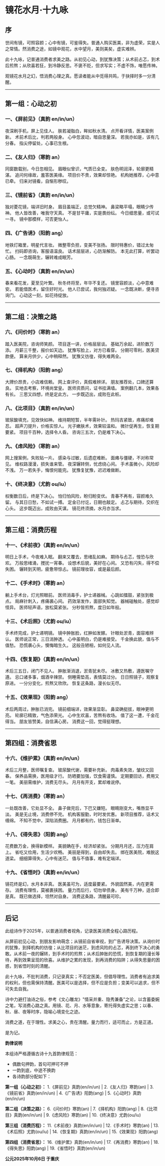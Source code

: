 # 镜花水月·十九咏

## 序

世间有镜，可照容颜；心中有镜，可鉴得失。普通人购买医美，非为虚荣，实是人之常情。然消费之途，如镜中观花，水中望月，美则美矣，虚实难辨。

此十九咏，记普通消费者求美之路。从初见心动，到犹豫决策；从术前忐忑，到术后煎熬；从欣喜若狂，到冷静反思。不褒不贬，但求写实；不虚不饰，唯愿传神。

观镜花水月之幻，悟消费心理之真。愿读者能从中觅得共鸣，于抉择时多一分清醒。

---

## 第一组：心动之初

### 一、《屏前见》（真韵 en/in/un）

夜深刷手机，屏上见佳人。
肤若凝脂白，眸如秋水清。
点开看详情，医美案例新。
术前术后比，判若两般身。
心中忽波动，暗自思量深。
若我亦如是，该有几分春。
指尖停留处，心事已生根。

### 二、《友人归》（寒韵 an）

同窗数载别，今日忽相见。
眉眼似曾识，气质已全变。
肤色明润泽，轮廓更精湛。
追问何缘故，羞答医美缘。
项目价不贵，效果却惊艳。
机构她推荐，心中意已牵。
归来对镜看，自惭形秽叹。

### 三、《镜前省》（真韵 en/in/un）

独对菱花镜，端详旧时身。
眉目虽端正，总觉欠精神。
鼻梁略平塌，眼睛少传神。
他人皆改善，唯我守天真。
不是甘平庸，实是畏纷纭。
今日细思量，或可试一寻。
镜中那模样，可否更怡人。

### 四、《广告诱》（阳韵 ang）

地铁灯箱里，明星代言妆。
微整零负担，变美不张扬。
限时特惠价，错过太匆忙。
扫码即咨询，客服语温良。
话术层层进，心防渐解防。
本无此打算，听罢动心肠。
一念既萌生，辗转难成眠芳。

### 五、《心动时》（真韵 en/in/un）

春来看花发，夏至见叶繁。
秋冬终将至，年华不复还。
镜里容颜淡，心中意难安。
若能借医术，留住好时光。
他人已尝试，我何独迟疑。
一念既决断，便寻咨询门。
心动这一刻，如花待绽放。

---

## 第二组：决策之路

### 六、《问价时》（寒韵 an）

踏入医美院，咨询师笑颜。
项目逐一讲，价格层层谈。
基础万余起，进阶数万添。
月薪三千整，报价如天边。
犹豫写脸上，对方已看穿。
分期可零利，医美贷款便。
算来月供少，心中稍释然。
犹豫又彷徨，得失难两全。

### 七、《择机构》（阳韵 ang）

大牌价昂贵，小店难信赖。
网上查评价，真假难辨详。
朋友推荐处，口碑还算良。
实地去考察，环境尚堂皇。
医师资质问，证书挂满墙。
案例翻几本，效果各有长。
三思又四想，终是定此方。
一步既迈出，成败在此桩。

### 八、《比项目》（真韵 en/in/un）

玻尿酸填充，见效快如神。
维持期短暂，半年需补针。
热玛吉紧致，疼痛却难忍。
超声刀提升，价格实惊人。
光子嫩肤术，效果较温和。
微针促再生，恢复期要紧。
项目千百种，选择令人昏。
咨询三五次，仍是难下决心。

### 九、《虑风险》（寒韵 an）

网上搜案例，失败贴一片。
感染与过敏，后遗症难断。
面瘫与僵硬，不对称常见。
维权路漫漫，损失谁来管。
夜深辗转侧，忧虑绕心间。
手术虽微小，风险却不浅。
万一若失手，悔恨何能完。
犹豫复犹豫，迟迟难做断。

### 十、《终决意》（尤韵 ou/iu）

权衡数日后，终是下决心。
怕归怕风险，盼归盼变优。
青春不再有，容颜难久留。
与其日日愁，不如试一搏。
定金已付讫，日期也敲定。
忐忑与期待，交织在心头。
这步既迈出，成败由天谋。
镜花终须摘，水月亦当求。

---

## 第三组：消费历程

### 十一、《术前夜》（真韵 en/in/un）

明日上手术，今夜难入眠。
翻来又覆去，思绪乱如麻。
期待与忐忑，惶恐与欣欢。
万般思绪涌，搅扰一宵春。
设想术后貌，美好在心间。
又恐有闪失，得不偿失困。
辗转到天明，疲惫带惊忐。
镜前理妆容，或是最后颜。

### 十二、《手术时》（寒韵 an）

躺上手术台，灯光照眼前。
医师消毒手，护士递器械。
心跳如擂鼓，紧张到极点。
局麻针刺入，疼痛袭心间。
药效渐发作，面部失知觉。
器械碰触处，感觉却怪异。
医师轻声语，放松莫紧张。
分秒皆煎熬，度日如年般。

### 十三、《术后照》（尤韵 ou/iu）

手术终完成，护士递明镜。
镜中肿胀脸，红肿如发酵。
针眼处淤青，面容难辨认。
医师说正常，三日消肿透。
心中虽明白，仍是难接受。
千金换此貌，值与不值愁。
恐慌袭心头，懊悔暗生久。
这般丑陋相，如何见人流。

### 十四、《恢复期》（真韵 en/in/un）

术后三五日，闭门不见人。
肿胀渐消退，淤青犹未尽。
冰敷又热敷，遵医嘱守遵。
忌口诸多事，烟酒辛辣禁。
侧睡需垫高，表情莫过分。
日日照镜子，观察复原进。
一分分变化，煎熬又欣欣。
恢复这条路，漫长似无尽。

### 十五、《效果现》（阳韵 ang）

术后两周过，肿胀已消完。
镜前细端详，效果渐显彰。
鼻梁确挺拔，眼神更明亮。
轮廓已精致，气色添荣光。
心中生欢喜，苦熬有收场。
值了这一遭，千金花得当。
朋友皆赞美，自信满心房。
消费这一回，觉得挺理想。

---

## 第四组：消费省思

### 十六、《维护累》（真韵 en/in/un）

术后三月整，医师嘱复查。
玻尿酸代谢，需要补充新。
肉毒素失效，皱纹又回春。
保养品需换，医用级才行。
防晒要加强，饮食需谨慎。
定期要回访，费用又一笔。
美丽需维护，消费无尽头。
月月有开支，累却难说停。

### 十七、《再消费》（寒韵 an）

一处既改善，它处显不全。
鼻子做完后，下巴又嫌短。
眼睛刚变大，嘴唇显平淡。
美是无止境，消费停不完。
机构客服勤，时时发优惠。
新项目推荐，话术又缠绵。
不知不觉中，深陷消费圈。
月月都有约，钱包日渐单。

### 十八、《得失思》（阳韵 ang）

花费数万金，换得新模样。
美貌确在手，经济却紧张。
分期月月还，压力在肩上。
省吃又俭用，生活少欢畅。
美丽是得到，自由却失去。
绑在医美院，难脱这道梁。
细细算得失，心中有迷茫。
值与不值事，难有定端详。

### 十九、《省悟时》（真韵 en/in/un）

镜花终是幻，水月本非真。
医美虽可为，适度最要紧。
外貌固然美，内在更需存。
消费有理性，莫被裹挟困。
量力而后行，切勿举债身。
美有千万种，适合即是真。
既已做选择，坦然对自身。
消费这条路，清醒最可珍。

---

## 后记

此组诗作于2025年，以普通消费者视角，记录医美消费全程心路历程。

从屏前初见心动，到朋友影响萌念；从镜前自省审视，到广告诱导决策。从询价时的犹豫，到择机构的彷徨；从比项目的迷茫，到虑风险的忐忑，再到终下决心的勇敢。从术前一夜的辗转，到手术时的煎熬；从术后肿胀的恐慌，到恢复期的漫长等待，再到效果呈现的欣喜。从维护之累的发现，到再消费的陷阱；从得失思量的困惑，到省悟时刻的清醒。

此十九咏，不批判消费，只记录真实；不否定医美，但倡导理性。消费者有追求美的权利，但也需保持清醒。医美可以是选择，但不应是负担；变美可以追求，但不可失去自我。

诗中力避打油诗之俗，参考《文心雕龙》"情采并重、隐秀兼备"之论，以含蓄委婉之笔，写消费心路之真。用镜、花、月、水等意象，寄托得失虚实之思；以春、秋、昼、夜等时序，隐喻心境变化之迹。

消费之道，在于理性。求美之心，贵在清醒。量力而行，适可而止，方是正道。

是为记。

**韵律说明**

本组诗严格遵循古诗十九首韵律规范：
- 偶数句押韵，首句可押可不押
- 一韵到底，中途不换韵
- 各诗韵部分配如下：

**第一组（心动之初）：**
1.《屏前见》真韵(en/in/un) | 2.《友人归》寒韵(an) | 3.《镜前省》真韵(en/in/un) | 4.《广告诱》阳韵(ang) | 5.《心动时》真韵(en/in/un)

**第二组（决策之路）：**
6.《问价时》寒韵(an) | 7.《择机构》阳韵(ang) | 8.《比项目》真韵(en/in/un) | 9.《虑风险》寒韵(an) | 10.《终决意》尤韵(ou/iu)

**第三组（消费历程）：**
11.《术前夜》真韵(en/in/un) | 12.《手术时》寒韵(an) | 13.《术后照》尤韵(ou/iu) | 14.《恢复期》真韵(en/in/un) | 15.《效果现》阳韵(ang)

**第四组（消费省思）：**
16.《维护累》真韵(en/in/un) | 17.《再消费》寒韵(an) | 18.《得失思》阳韵(ang) | 19.《省悟时》真韵(en/in/un)

**公元2025年10月6日 于重庆**
